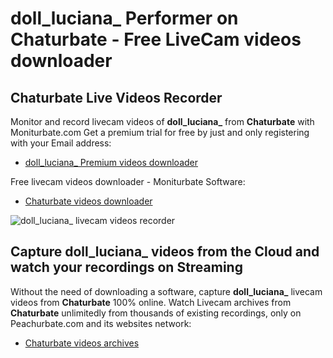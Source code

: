 # doll_luciana_ Performer on Chaturbate - Free LiveCam videos downloader

## Chaturbate Live Videos Recorder

Monitor and record livecam videos of **doll_luciana_** from **Chaturbate** with Moniturbate.com
Get a premium trial for free by just and only registering with your Email address:
* [doll_luciana_ Premium videos downloader](https://moniturbate.com/request-demo-licence-key.html)

Free livecam videos downloader - Moniturbate Software:
* [Chaturbate videos downloader](https://moniturbate.com/moniturbate-download-software.html)

![doll_luciana_ livecam videos recorder](https://peachurnet.com/templates/moniturbate-software.png)


## Capture doll_luciana_ videos from the Cloud and watch your recordings on Streaming

Without the need of downloading a software, capture **doll_luciana_** livecam videos from **Chaturbate** 100% online.
Watch Livecam archives from **Chaturbate** unlimitedly from thousands of existing recordings, only on Peachurbate.com and its websites network:
* [Chaturbate videos archives](https://peachurnet.com/)
